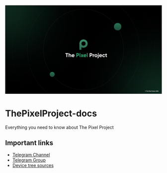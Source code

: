 # ![The Pixel Project Logo](TPPGithub.png)  
# ThePixelProject-docs

Everything you need to know about The Pixel Project

## Important links
- [Telegram Channel](https://t.me/ThePixelProject)
- [Telegram Group](https://t.me/ThePixelProjectChat)
- [Device tree sources](https://github.com/TPP-OFFICIAL-DEVICES)
